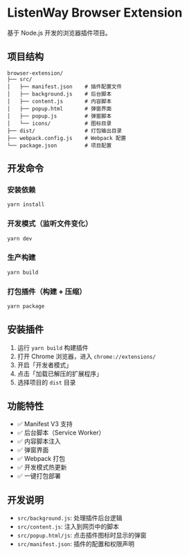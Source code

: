# ListenWay Browser Extension

基于 Node.js 开发的浏览器插件项目。

## 项目结构

```
browser-extension/
├── src/
│   ├── manifest.json    # 插件配置文件
│   ├── background.js    # 后台脚本
│   ├── content.js       # 内容脚本
│   ├── popup.html       # 弹窗界面
│   ├── popup.js         # 弹窗脚本
│   └── icons/           # 图标目录
├── dist/                # 打包输出目录
├── webpack.config.js    # Webpack 配置
└── package.json         # 项目配置
```

## 开发命令

### 安装依赖
```bash
yarn install
```

### 开发模式（监听文件变化）
```bash
yarn dev
```

### 生产构建
```bash
yarn build
```

### 打包插件（构建 + 压缩）
```bash
yarn package
```

## 安装插件

1. 运行 `yarn build` 构建插件
2. 打开 Chrome 浏览器，进入 `chrome://extensions/`
3. 开启「开发者模式」
4. 点击「加载已解压的扩展程序」
5. 选择项目的 `dist` 目录

## 功能特性

- ✅ Manifest V3 支持
- ✅ 后台脚本（Service Worker）
- ✅ 内容脚本注入
- ✅ 弹窗界面
- ✅ Webpack 打包
- ✅ 开发模式热更新
- ✅ 一键打包部署

## 开发说明

- `src/background.js`: 处理插件后台逻辑
- `src/content.js`: 注入到网页中的脚本
- `src/popup.html/js`: 点击插件图标时显示的弹窗
- `src/manifest.json`: 插件的配置和权限声明